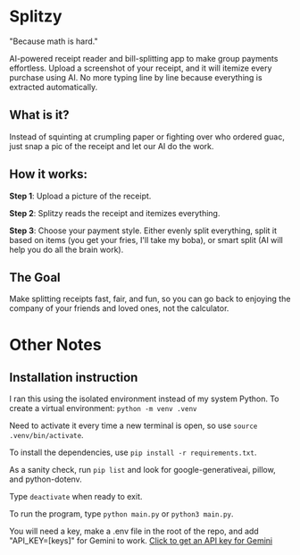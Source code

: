 # Splitzy

"Because math is hard."

AI-powered receipt reader and bill-splitting app to make group payments effortless. Upload a screenshot of your receipt, and it will itemize every purchase using AI. No more typing line by line because everything is extracted automatically.

## What is it?
Instead of squinting at crumpling paper or fighting over who ordered guac, just snap a pic of the receipt and let our AI do the work.

## How it works:
**Step 1**: Upload a picture of the receipt.

**Step 2**: Splitzy reads the receipt and itemizes everything.

**Step 3**: Choose your payment style. Either evenly split everything, split it based on items (you get your fries, I'll take my boba), or smart split (AI will help you do all the brain work).

## The Goal
Make splitting receipts fast, fair, and fun, so you can go back to enjoying the company of your friends and loved ones, not the calculator.

# Other Notes 

## Installation instruction

I ran this using the isolated environment instead of my system Python. To create a virtual environment: ``python -m venv .venv``

Need to activate it every time a new terminal is open, so use ``source .venv/bin/activate``. 

To install the dependencies, use ``pip install -r requirements.txt``.

As a sanity check, run ``pip list`` and look for google-generativeai, pillow, and python-dotenv.

Type ``deactivate`` when ready to exit.

To run the program, type ``python main.py`` or ``python3 main.py``.


You will need a key, make a .env file in the root of the repo, and add "API_KEY=[keys]" for Gemini to work.
[Click to get an API key for Gemini ](https://aistudio.google.com/app/apikey)
